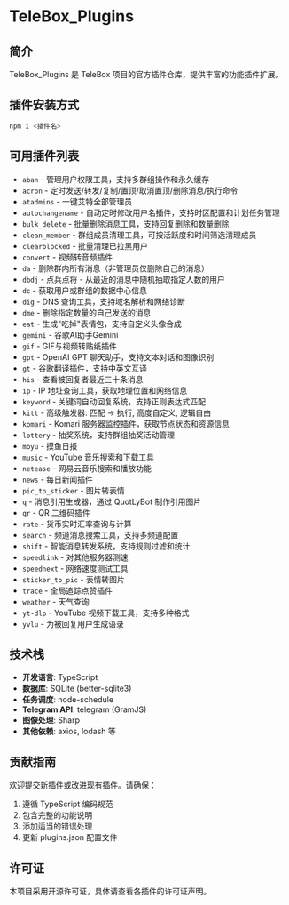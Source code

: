 # TeleBox_Plugins

## 简介
TeleBox_Plugins 是 TeleBox 项目的官方插件仓库，提供丰富的功能插件扩展。

## 插件安装方式
```bash
npm i <插件名>
```

## 可用插件列表
- `aban` - 管理用户权限工具，支持多群组操作和永久缓存  
- `acron` - 定时发送/转发/复制/置顶/取消置顶/删除消息/执行命令  
- `atadmins` - 一键艾特全部管理员  
- `autochangename` - 自动定时修改用户名插件，支持时区配置和计划任务管理  
- `bulk_delete` - 批量删除消息工具，支持回复删除和数量删除  
- `clean_member` - 群组成员清理工具，可按活跃度和时间筛选清理成员  
- `clearblocked` - 批量清理已拉黑用户  
- `convert` - 视频转音频插件  
- `da` - 删除群内所有消息（非管理员仅删除自己的消息）  
- `dbdj` - 点兵点将 - 从最近的消息中随机抽取指定人数的用户  
- `dc` - 获取用户或群组的数据中心信息  
- `dig` - DNS 查询工具，支持域名解析和网络诊断  
- `dme` - 删除指定数量的自己发送的消息  
- `eat` - 生成"吃掉"表情包，支持自定义头像合成  
- `gemini` - 谷歌AI助手Gemini  
- `gif` - GIF与视频转贴纸插件  
- `gpt` - OpenAI GPT 聊天助手，支持文本对话和图像识别  
- `gt` - 谷歌翻译插件，支持中英文互译  
- `his` - 查看被回复者最近三十条消息  
- `ip` - IP 地址查询工具，获取地理位置和网络信息  
- `keyword` - 关键词自动回复系统，支持正则表达式匹配  
- `kitt` - 高级触发器: 匹配 -> 执行, 高度自定义, 逻辑自由  
- `komari` - Komari 服务器监控插件，获取节点状态和资源信息  
- `lottery` - 抽奖系统，支持群组抽奖活动管理  
- `moyu` - 摸鱼日报  
- `music` - YouTube 音乐搜索和下载工具  
- `netease` - 网易云音乐搜索和播放功能  
- `news` - 每日新闻插件  
- `pic_to_sticker` - 图片转表情  
- `q` - 消息引用生成器，通过 QuotLyBot 制作引用图片  
- `qr` - QR 二维码插件  
- `rate` - 货币实时汇率查询与计算  
- `search` - 频道消息搜索工具，支持多频道配置  
- `shift` - 智能消息转发系统，支持规则过滤和统计  
- `speedlink` - 对其他服务器测速  
- `speednext` - 网络速度测试工具  
- `sticker_to_pic` - 表情转图片  
- `trace` - 全局追踪点赞插件  
- `weather` - 天气查询  
- `yt-dlp` - YouTube 视频下载工具，支持多种格式  
- `yvlu` - 为被回复用户生成语录  

## 技术栈

- **开发语言**: TypeScript
- **数据库**: SQLite (better-sqlite3)
- **任务调度**: node-schedule
- **Telegram API**: telegram (GramJS)
- **图像处理**: Sharp
- **其他依赖**: axios, lodash 等

## 贡献指南

欢迎提交新插件或改进现有插件。请确保：
1. 遵循 TypeScript 编码规范
2. 包含完整的功能说明
3. 添加适当的错误处理
4. 更新 plugins.json 配置文件

## 许可证

本项目采用开源许可证，具体请查看各插件的许可证声明。
